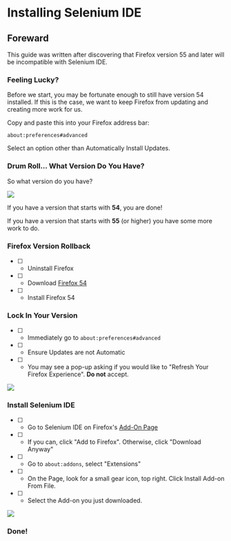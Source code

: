 # Installing Selenium IDE

## Foreward
This guide was written after discovering that Firefox version 55 and later will be incompatible with Selenium IDE.

### Feeling Lucky?

Before we start, you may be fortunate enough to still have version 54 installed. If this is the case, we want to keep Firefox from updating and creating more work for us.

Copy and paste this into your Firefox address bar:

`about:preferences#advanced`

Select an option other than Automatically Install Updates.

### Drum Roll... What Version Do You Have?

So what version do you have? 

![](https://thumbs.gfycat.com/EllipticalClassicChameleon-size_restricted.gif)

If you have a version that starts with **54**, you are done!

If you have a version that starts with **55** (or higher) you have some more work to do.

### Firefox Version Rollback

- [ ] - Uninstall Firefox
- [ ] - Download [Firefox 54](https://ftp.mozilla.org/pub/firefox/releases/54.0.1/win32/en-US/Firefox%20Setup%2054.0.1.exe)
- [ ] - Install Firefox 54

### Lock In Your Version

- [ ] - Immediately go to `about:preferences#advanced`
- [ ] - Ensure Updates are not Automatic
- [ ] - You may see a pop-up asking if you would like to "Refresh Your Firefox Experience". **Do not** accept.

![](https://thumbs.gfycat.com/TalkativeImportantIberianbarbel-size_restricted.gif)

### Install Selenium IDE
- [ ] - Go to Selenium IDE on Firefox's [Add-On Page](https://addons.mozilla.org/en-US/firefox/addon/selenium-ide/)
- [ ] - If you can, click "Add to Firefox". Otherwise, click "Download Anyway"
- [ ] - Go to `about:addons`, select "Extensions"
- [ ] - On the Page, look for a small gear icon, top right. Click Install Add-on From File.
- [ ] - Select the Add-on you just downloaded.

![](https://thumbs.gfycat.com/SmartClutteredIzuthrush-size_restricted.gif)


### Done!